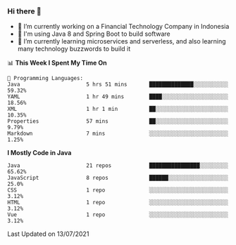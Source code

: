 ### Hi there 👋

<!--
**mazzama/mazzama** is a ✨ _special_ ✨ repository because its `README.md` (this file) appears on your GitHub profile.

Here are some ideas to get you started:

- 🔭 I’m currently working on ...
- 🌱 I’m currently learning ...
- 👯 I’m looking to collaborate on ...
- 🤔 I’m looking for help with ...
- 💬 Ask me about ...
- 📫 How to reach me: ...
- 😄 Pronouns: ...
- ⚡ Fun fact: ...
-->

- 🔭 I’m currently working on a Financial Technology Company in Indonesia
- :gun: I'm using Java 8 and Spring Boot to build software
- 🌱 I’m currently learning microservices and serverless, and also learning many technology buzzwords to build it

<!--START_SECTION:waka-->
📊 **This Week I Spent My Time On** 

```text
💬 Programming Languages: 
Java                     5 hrs 51 mins       ██████████████░░░░░░░░░░░   59.32% 
YAML                     1 hr 49 mins        ████░░░░░░░░░░░░░░░░░░░░░   18.56% 
XML                      1 hr 1 min          ██░░░░░░░░░░░░░░░░░░░░░░░   10.35% 
Properties               57 mins             ██░░░░░░░░░░░░░░░░░░░░░░░   9.79% 
Markdown                 7 mins              ░░░░░░░░░░░░░░░░░░░░░░░░░   1.25%

```

**I Mostly Code in Java** 

```text
Java                     21 repos            ████████████████░░░░░░░░░   65.62% 
JavaScript               8 repos             ██████░░░░░░░░░░░░░░░░░░░   25.0% 
CSS                      1 repo              ░░░░░░░░░░░░░░░░░░░░░░░░░   3.12% 
HTML                     1 repo              ░░░░░░░░░░░░░░░░░░░░░░░░░   3.12% 
Vue                      1 repo              ░░░░░░░░░░░░░░░░░░░░░░░░░   3.12%

```



 Last Updated on 13/07/2021
<!--END_SECTION:waka-->
